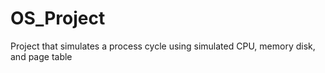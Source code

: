 # OS_Project
Project that simulates a process cycle using simulated CPU, memory disk, and page table
